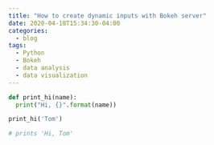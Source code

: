 ```yaml
---
title: "How to create dynamic inputs with Bokeh server"
date: 2020-04-18T15:34:30-04:00
categories:
  - blog
tags:
  - Python
  - Bokeh
  - data analysis
  - data visualization
---
```


```python
def print_hi(name):
  print("Hi, {}".format(name))

print_hi('Tom')

# prints 'Hi, Tom' 
```

[bokeh_org]: https://bokeh.org

